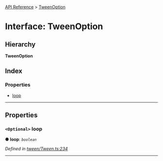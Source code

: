 [API Reference](../README.md) > [TweenOption](../interfaces/tweenoption.md)

# Interface: TweenOption

## Hierarchy

**TweenOption**

## Index

### Properties

* [loop](tweenoption.md#loop)

---

## Properties

<a id="loop"></a>

### `<Optional>` loop

**● loop**: *`boolean`*

*Defined in [tween/Tween.ts:234](https://github.com/Lanfei/playable.js/blob/76571fa/src/tween/Tween.ts#L234)*

___

